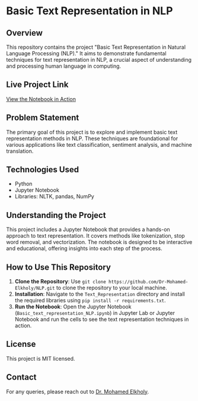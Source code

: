 
# Basic Text Representation in NLP

## Overview
This repository contains the project "Basic Text Representation in Natural Language Processing (NLP)." It aims to demonstrate fundamental techniques for text representation in NLP, a crucial aspect of understanding and processing human language in computing.

## Live Project Link
[View the Notebook in Action]([https://github.com/Dr-Mohamed-Elkholy/NLP/blob/main/Text_Representation/Basic_text_representation_NLP.ipynb](https://github.com/Dr-Mohamed-Elkholy/Machine-Learning-Projects/blob/main/NLP/Text_Representation/Basic_text_representation_NLP.ipynb))

## Problem Statement
The primary goal of this project is to explore and implement basic text representation methods in NLP. These techniques are foundational for various applications like text classification, sentiment analysis, and machine translation.

## Technologies Used
- Python
- Jupyter Notebook
- Libraries: NLTK, pandas, NumPy

## Understanding the Project
This project includes a Jupyter Notebook that provides a hands-on approach to text representation. It covers methods like tokenization, stop word removal, and vectorization. The notebook is designed to be interactive and educational, offering insights into each step of the process.

## How to Use This Repository
1. **Clone the Repository**: Use `git clone https://github.com/Dr-Mohamed-Elkholy/NLP.git` to clone the repository to your local machine.
2. **Installation**: Navigate to the `Text_Representation` directory and install the required libraries using `pip install -r requirements.txt`.
3. **Run the Notebook**: Open the Jupyter Notebook (`Basic_text_representation_NLP.ipynb`) in Jupyter Lab or Jupyter Notebook and run the cells to see the text representation techniques in action.

## License
This project is MIT licensed.

## Contact
For any queries, please reach out to [Dr. Mohamed Elkholy](mohamedkholyios@icloud.com).
